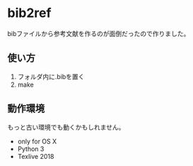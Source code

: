 # bib2ref

bibファイルから参考文献を作るのが面倒だったので作りました。

## 使い方
1. フォルダ内に.bibを置く
2. make

## 動作環境
もっと古い環境でも動くかもしれません。

- only for OS X
- Python 3
- Texlive 2018